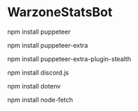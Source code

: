 # WarzoneStatsBot

npm install puppeteer

npm install puppeteer-extra

npm install puppeteer-extra-plugin-stealth

npm install discord.js

npm install dotenv

npm install node-fetch

